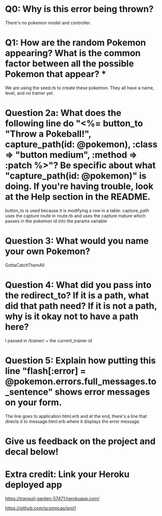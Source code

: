 # Q0: Why is this error being thrown?
There's no pokemon model and controller.

# Q1: How are the random Pokemon appearing? What is the common factor between all the possible Pokemon that appear? *
We are using the seed.rb to create these pokemon. They all have a name, level, and no trainer yet.

# Question 2a: What does the following line do "<%= button_to "Throw a Pokeball!", capture_path(id: @pokemon), :class => "button medium", :method => :patch %>"? Be specific about what "capture_path(id: @pokemon)" is doing. If you're having trouble, look at the Help section in the README.
button_to is used because it is modifying a row in a table. capture_path uses the capture route in route.rb and uses the capture mature which passes in the pokemon id into the params
variable

# Question 3: What would you name your own Pokemon?
GottaCatchThemAll

# Question 4: What did you pass into the redirect_to? If it is a path, what did that path need? If it is not a path, why is it okay not to have a path here?
I passed in /trainer/ + the current_trainer id

# Question 5: Explain how putting this line "flash[:error] = @pokemon.errors.full_messages.to_sentence" shows error messages on your form.
The line goes to application.html.erb and at the end, there's a line that directs it to message.html.erb where it displays the error message.

# Give us feedback on the project and decal below!

# Extra credit: Link your Heroku deployed app
https://tranquil-garden-57471.herokuapp.com/

https://github.com/scsmncao/proj1
